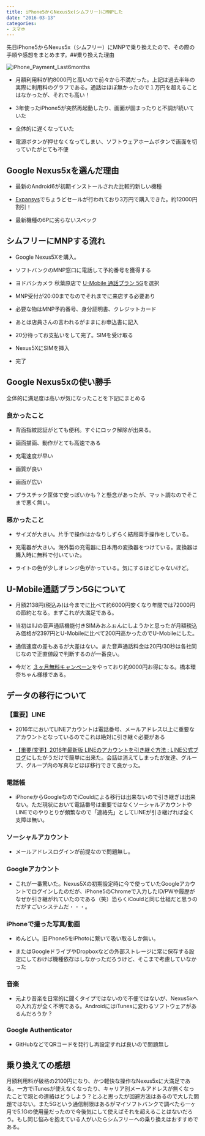 ```yaml
---
title: iPhone5からNexus5x(シムフリー)にMNPした
date: "2016-03-13"
categories: 
- スマホ
---
```


先日iPhone5からNexus5x（シムフリー）にMNPで乗り換えたので、その際の手順や感想をまとめます。##乗り換えた理由



![iPhone_Payment_Last6months](/images/iPhone_Payment_Last6months.png)


*  月額利用料が約8000円と高いので前々から不満だった。上記は過去半年の実際に利用料のグラフである。通話はほぼ無かったので１万円を超えることはなかったが、それでも高い！


*  3年使ったiPhone5が突然再起動したり、画面が固まったりと不調が続いていた


*  全体的に遅くなっていた


*  電源ボタンが押せなくなってしまい、ソフトウェアホームボタンで画面を切っていたがとても不便


## Google Nexus5xを選んだ理由



*  最新のAndroid6が初期インストールされた比較的新しい機種


*  [Expansys](http://www.expansys.jp/google-nexus-5x-lg-h791-sim-16gb-carbon-black-287557/)でちょうどセールが行われており3万円で購入できた。約12000円割引！


*  最新機種の6Pに劣らないスペック


## シムフリーにMNPする流れ



*  Google Nexus5Xを購入。


*  ソフトバンクのMNP窓口に電話して予約番号を獲得する


*  ヨドバシカメラ 秋葉原店で
[U-Mobile 通話プラン 5G](http://umobile.jp/service/sim/vc/)を選択


*  MNP受付が20:00までなのでそれまでに来店する必要あり


*  必要な物はMNP予約番号、身分証明書、クレジットカード


*  あとは店員さんの言われるがままにお申込書に記入


*  20分待ってお支払いをして完了。SIMを受け取る


*  Nexus5XにSIMを挿入


*  完了


## Google Nexus5xの使い勝手


全体的に満足度は高いが気になったことを下記にまとめる


### 良かったこと



*  背面指紋認証がとても便利。すぐにロック解除が出来る。


*  画面描画、動作がとても高速である


*  充電速度が早い


*  画質が良い


*  画面が広い


*  プラスチック筐体で安っぽいかも？と懸念があったが、マット調なのでそこまで悪く無い。


### 悪かったこと



*  サイズが大きい。片手で操作はかなりしずらく結局両手操作をしている。


*  充電器が大きい。海外製の充電器に日本用の変換器をつけている。変換器は購入時に無料で付いていた。


*  ライトの色が少しオレンジ色がかっている。気にするほどじゃないけど。


## U-Mobile通話プラン5Gについて



*  月額2138円(税込み)は今までに比べて約6000円安くなり年間では72000円の節約となる。まずこれが大満足である。


*  当初はIIJの音声通話機能付きSIMみおふぉんにしようかと思ったが月額税込み価格が2397円とU-Mobileに比べて200円高かったのでU-Mobileにした。


*  通信速度の差もあるが大差はない。また音声通話料金は20円/30秒は各社同じなので正直値段で判断するのが一番良い。


*  今だと
[３ヶ月無料キャンペーン](http://umobile.jp/lp/ltecp01/)をやっており約9000円お得になる。橋本環奈ちゃん様様である。


## データの移行について



### 【重要】LINE



*  2016年においてLINEアカウントは電話番号、メールアドレス以上に重要なアカウントとなっているのでこれは絶対に引き継ぐ必要がある


*  [【重要/変更】2016年最新版 LINEのアカウントを引き継ぐ方法 : LINE公式ブログ](http://official-blog.line.me/ja/archives/53494977.html)にしたがうだけで簡単に出来た。会話は消えてしまったが友達、グループ、グループ内の写真などほぼ移行できて良かった。


### 電話帳



*  iPhoneからGoogleなのでiCouldによる移行は出来ないので引き継ぎは出来ない。ただ現状において電話番号は重要ではなくソーシャルアカウントやLINEでのやりとりが頻繁なので「連絡先」としてLINEが引き継げれば全く支障は無い。


### ソーシャルアカウント



*  メールアドレスログインが前提なので問題無し。


### Googleアカウント



*  これが一番驚いた。Nexus5Xの初期設定時に今で使っていたGoogleアカウントでログインしたのだが、iPhone5のChromeで入力したID/PWや履歴がなぜか引き継がれていたのである（笑）恐らくiCouldと同じ仕組だと思うのだがすごいシステムだ・・・。


### iPhoneで撮った写真/動画



*  めんどい。旧iPhone5をiPhotoに繋いで吸い取るしか無い。


*  またはGoogleドライブやDropboxなどの外部ストレージに常に保存する設定にしておけば機種依存はしなかっただろうけど、そこまで考慮していなかった


### 音楽



*  元より音楽を日常的に聞くタイプではないので不便ではないが、Nexus5xへの入れ方が全く不明である。AndroidにはiTunesに変わるソフトウェアがあるんだろうか？


### Google Authenticator



*  GitHubなどでQRコードを発行し再設定すれば良いので問題無し


## 乗り換えての感想


月額利用料が破格の2100円になり、かつ軽快な操作なNexus5xに大満足である。一方でiTunesが使えなくなったり、キャリア別メールアドレスが無くなったことで親との連絡はどうしよう？とふと思ったが回避方法はあるので大した問題ではない。また5Gという通信制限はあるがマイソフトバンクで調べたら一ヶ月で5.1Gの使用量だったので今後気にして使えばそれを超えることはないだろう。もし同じ悩みを抱えている人がいたらシムフリーへの乗り換えはおすすめである。
